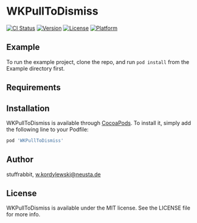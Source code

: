 # WKPullToDismiss

[![CI Status](https://img.shields.io/travis/stuffrabbit/WKPullToDismiss.svg?style=flat)](https://travis-ci.org/stuffrabbit/WKPullToDismiss)
[![Version](https://img.shields.io/cocoapods/v/WKPullToDismiss.svg?style=flat)](https://cocoapods.org/pods/WKPullToDismiss)
[![License](https://img.shields.io/cocoapods/l/WKPullToDismiss.svg?style=flat)](https://cocoapods.org/pods/WKPullToDismiss)
[![Platform](https://img.shields.io/cocoapods/p/WKPullToDismiss.svg?style=flat)](https://cocoapods.org/pods/WKPullToDismiss)

## Example

To run the example project, clone the repo, and run `pod install` from the Example directory first.

## Requirements

## Installation

WKPullToDismiss is available through [CocoaPods](https://cocoapods.org). To install
it, simply add the following line to your Podfile:

```ruby
pod 'WKPullToDismiss'
```

## Author

stuffrabbit, w.kordylewski@neusta.de

## License

WKPullToDismiss is available under the MIT license. See the LICENSE file for more info.
